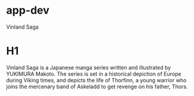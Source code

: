 # app-dev
Vinland Saga
# H1
Vinland Saga is a Japanese manga series written and illustrated by YUKIMURA Makoto. The series is set in a historical depiction of Europe during Viking times, and depicts the life of Thorfinn, a young warrior who joins the mercenary band of Askeladd to get revenge on his father, Thors.

